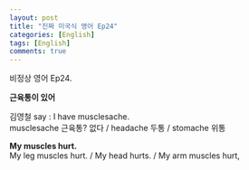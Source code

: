 ```yaml
---
layout: post
title: "진짜 미국식 영어 Ep24"
categories: [English]
tags: [English]
comments: true
---
```


비정상 영어 Ep24.

<b>근육통이 있어</b>

김영철 say : I have musclesache. <br>
musclesache 근육통? 없다 / headache 두통 / stomache 위통

<b>My muscles hurt.</b> <br>
My leg muscles hurt. / My head hurts. / My arm muscles hurt,
